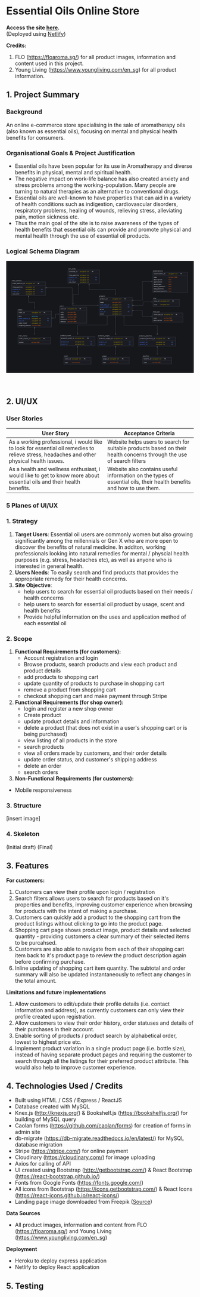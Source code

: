 # **Essential Oils Online Store**

**Access the site [here](https://6285c53c8abb231de08e477a--endearing-sfogliatella-c26b89.netlify.app/).**
<br/>
(Deployed using [Netlify](https://www.netlify.com/))

**Credits:**
1. FLO (https://floaroma.sg/) for all product images, information and content used in this project.
2. Young Living (https://www.youngliving.com/en_sg) for all product information.

## 1. Project Summary
### **Background**
An online e-commerce store specialising in the sale of aromatherapy oils (also known as essential oils), focusing on mental and physical health benefits for consumers.

### **Organisational Goals & Project Justification**
* Essential oils have been popular for its use in Aromatherapy and diverse benefits in physical, mental and spiritual health.
* The negative impact on work-life balance has also created anxiety and stress problems among the working-population. Many people are turning to natural therapies as an alternative to conventional drugs.
* Essential oils are well-known to have properties that can aid in a variety of health conditions such as indigestion, cardiovascular disorders, respiratory problems, healing of wounds, relieving stress, alleviating pain, motion sickness etc.
* Thus the main goal of the site is to raise awareness of the types of health benefits that essential oils can provide and promote physical and mental health through the use of essential oil products.

### **Logical Schema Diagram**

![This is an image](images/logicalschema.png)

<br />

## 2. UI/UX

### **User Stories**
| User Story                                                                                                                                	| Acceptance Criteria                                                                                                  	|
|-------------------------------------------------------------------------------------------------------------------------------------------	|----------------------------------------------------------------------------------------------------------------------	|
| As a working professional, i would like to look for essential oil remedies to relieve stress, headaches and other physical health issues. 	| Website helps users to search for suitable products based on their health concerns through the use of search filters 	|
| As a health and wellness enthusiast, i would like to get to know more about essential oils and their health benefits.                     	| Website also contains useful information on the types of essential oils, their health benefits and how to use them.  	|


### **5 Planes of UI/UX**
### 1. Strategy
1. **Target Users**: Essential oil users are commonly women but also growing significantly among the millennials or Gen X who are more open to discover the benefits of natural medicine. In additon, working professionals looking into natural remedies for mental / physcial health purposes (e.g. stress, headaches etc), as well as anyone who is interested in general health.
2. **Users Needs**: To easily search and find products that provides the appropriate remedy for their health concerns.
3. **Site Objective**:
    - help users to search for essential oil products based on their needs / health concerns
    - help users to search for essential oil product by usage, scent and health benefits
    - Provide helpful information on the uses and application method of each essential oil

### 2. Scope
1. **Functional Requirements (for customers):**
    - Account registration and login
    - Browse products, search products and view each product and product details
    - add products to shopping cart
    - update quantity of products to purchase in shopping cart
    - remove a product from shopping cart
    - checkout shopping cart and make payment through Stripe
2. **Functional Requirements (for shop owner):**
    - login and register a new shop owner
    - Create product
    - update product details and information
    - delete a product (that does not exist in a user's shopping cart or is being purchased)
    - view listing of all products in the store
    - search products
    - view all orders made by customers, and their order details
    - update order status, and customer's shipping address
    - delete an order
    - search orders
3. **Non-Functional Requirements (for customers):**
- Mobile responsiveness

### 3. Structure
[insert image]

### 4. Skeleton
(Initial draft)
(Final)

## 3. Features
**For customers:**
1. Customers can view their profile upon login / registration
2. Search filters allows users to search for products based on it's properties and benefits, improving customer experience when browsing for products with the intent of making a purchase.
3. Customers can quickly add a product to the shopping cart from the product listings without clicking to go into the product page.
4. Shopping cart page shows product image, product details and selected quantity - providing customers a clear summary of their selected items to be purcahsed.
5. Customers are also able to navigate from each of their shopping cart item back to it's product page to review the product description again before confirming purchase.
6. Inline updating of shopping cart item quantity. The subtotal and order summary will also be updated instantaneously to reflect any changes in the total amount.

**Limitations and future implementations**
1. Allow customers to edit/update their profile details (i.e. contact information and address), as currently customers can only view their profile created upon registration.
2. Allow customers to view their order history, order statuses and details of their purchases in their account.
3. Enable sorting of products / product search by alphabetical order, lowest to highest price etc.
4. Implement product variation in a single product page (i.e. bottle size), instead of having separate product pages and requiring the customer to search through all the listings for their preferred product attribute. This would also help to improve customer experience.

## 4. Technologies Used / Credits

- Built using HTML / CSS / Express / ReactJS
- Database created with MySQL
- Knex.js (http://knexjs.org/) & Bookshelf.js (https://bookshelfjs.org/) for building of MySQL query
- Caolan forms (https://github.com/caolan/forms) for creation of forms in admin site
- db-migrate (https://db-migrate.readthedocs.io/en/latest/) for MySQL database migration
- Stripe (https://stripe.com/) for online payment
- Cloudinary (https://cloudinary.com/) for image uploading
- Axios for calling of API
- UI created using Bootstrap (http://getbootstrap.com/) & React Bootstrap (https://react-bootstrap.github.io/)
- Fonts from Google Fonts (https://fonts.google.com/)
- All icons from Bootstrap (https://icons.getbootstrap.com/) & React Icons (https://react-icons.github.io/react-icons/)
- Landing page image downloaded from Freepik ([Source](https://www.freepik.com/free-photo/essential-oil-aroma-diffuser-humidifier-diffusing-water-articles-air_17034921.htm#&position=2&from_view=collections))

**Data Sources**
- All product images, information and content from FLO (https://floaroma.sg/) and Young Living (https://www.youngliving.com/en_sg)

**Deployment**
- Heroku to deploy express application
- Netlify to deploy React application

## 5. Testing




